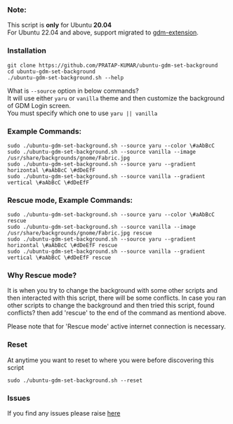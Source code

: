 ### Note:
This script is **only** for Ubuntu **20.04**  
For Ubuntu 22.04 and above, support migrated to [gdm-extension](https://github.com/PRATAP-KUMAR/gdm-extension).

### Installation
```
git clone https://github.com/PRATAP-KUMAR/ubuntu-gdm-set-background
cd ubuntu-gdm-set-background
./ubuntu-gdm-set-background.sh --help
```

What is `--source` option in below commands?  
It will use either `yaru` or `vanilla` theme and then customize the background of GDM Login screen.  
You must specify which one to use `yaru || vanilla`

### Example Commands:
```
sudo ./ubuntu-gdm-set-background.sh --source yaru --color \#aAbBcC
sudo ./ubuntu-gdm-set-background.sh --source vanilla --image /usr/share/backgrounds/gnome/Fabric.jpg
sudo ./ubuntu-gdm-set-background.sh --source yaru --gradient horizontal \#aAbBcC \#dDeEfF
sudo ./ubuntu-gdm-set-background.sh --source vanilla --gradient vertical \#aAbBcC \#dDeEfF
```

### Rescue mode, Example Commands:
```
sudo ./ubuntu-gdm-set-background.sh --source yaru --color \#aAbBcC rescue
sudo ./ubuntu-gdm-set-background.sh --source vanilla --image /usr/share/backgrounds/gnome/Fabric.jpg rescue
sudo ./ubuntu-gdm-set-background.sh --source yaru --gradient horizontal \#aAbBcC \#dDeEfF rescue
sudo ./ubuntu-gdm-set-background.sh --source vanilla --gradient vertical \#aAbBcC \#dDeEfF rescue
```

### Why Rescue mode?
It is when you try to change the background with some other scripts and then interacted with this script,
there will be some conflicts. In case you ran other scripts to change the background and then tried this script,
found conflicts? then add 'rescue' to the end of the command as mentiond above.

Please note that for 'Rescue mode' active internet connection is necessary.

### Reset
At anytime you want to reset to where you were before discovering this script
```
sudo ./ubuntu-gdm-set-background.sh --reset
```

### Issues
If you find any issues please raise [here](https://github.com/PRATAP-KUMAR/ubuntu-gdm-set-background/issues)
